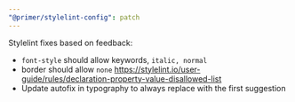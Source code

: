 ```yaml
---
"@primer/stylelint-config": patch
---
```


Stylelint fixes based on feedback:

- `font-style` should allow keywords, `italic, normal`
- border should allow `none` https://stylelint.io/user-guide/rules/declaration-property-value-disallowed-list
- Update autofix in typography to always replace with the first suggestion
